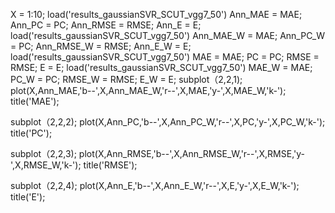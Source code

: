 X = 1:10;
load('results_gaussianSVR_SCUT_vgg7_50')
Ann_MAE = MAE;
Ann_PC = PC;
Ann_RMSE = RMSE;
Ann_E = E;
load('results_gaussianSVR_SCUT_vgg7_50')
Ann_MAE_W = MAE;
Ann_PC_W = PC;
Ann_RMSE_W = RMSE;
Ann_E_W = E;
load('results_gaussianSVR_SCUT_vgg7_50')
MAE = MAE;
PC = PC;
RMSE = RMSE;
E = E;
load('results_gaussianSVR_SCUT_vgg7_50')
MAE_W = MAE;
PC_W = PC;
RMSE_W = RMSE;
E_W = E;
subplot（2,2,1);
plot(X,Ann_MAE,'b--',X,Ann_MAE_W,'r--',X,MAE,'y-',X,MAE_W,'k-');
title('MAE');

subplot（2,2,2);
plot(X,Ann_PC,'b--',X,Ann_PC_W,'r--',X,PC,'y-',X,PC_W,'k-');
title('PC');

subplot（2,2,3);
plot(X,Ann_RMSE,'b--',X,Ann_RMSE_W,'r--',X,RMSE,'y-',X,RMSE_W,'k-');
title('RMSE');

subplot（2,2,4);
plot(X,Ann_E,'b--',X,Ann_E_W,'r--',X,E,'y-',X,E_W,'k-');
title('E');